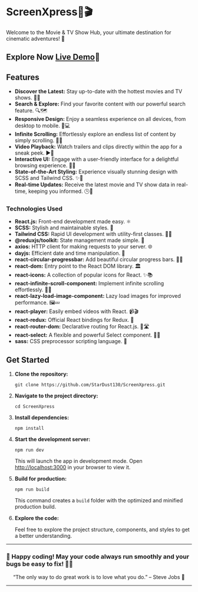 
# ScreenXpress🍿🎬

Welcome to the Movie & TV Show Hub, your ultimate destination for cinematic adventures! 🎉

 ## Explore Now [Live Demo](https://screen-xpress.vercel.app)🚀

## Features


- **Discover the Latest:** Stay up-to-date with the hottest movies and TV shows. 🌟🔥
- **Search & Explore:** Find your favorite content with our powerful search feature. 🔍🗺️
- **Responsive Design:** Enjoy a seamless experience on all devices, from desktop to mobile. 📱💻
- **Infinite Scrolling:** Effortlessly explore an endless list of content by simply scrolling. 🔄🔥
- **Video Playback:** Watch trailers and clips directly within the app for a sneak peek. ▶️🍿
- **Interactive UI:** Engage with a user-friendly interface for a delightful browsing experience. 🎨👀
- **State-of-the-Art Styling:** Experience visually stunning design with SCSS and Tailwind CSS. ✨🎨
- **Real-time Updates:** Receive the latest movie and TV show data in real-time, keeping you informed. 🕒📡


### Technologies Used

- **React.js:** Front-end development made easy. ⚛️
- **SCSS:** Stylish and maintainable styles. 🎨
- **Tailwind CSS:** Rapid UI development with utility-first classes. 🚀🎨
- **@reduxjs/toolkit:** State management made simple. 🔄
- **axios:** HTTP client for making requests to your server. 🌐
- **dayjs:** Efficient date and time manipulation. 📅
- **react-circular-progressbar:** Add beautiful circular progress bars. 🔄🌈
- **react-dom:** Entry point to the React DOM library. 🏛️
- **react-icons:** A collection of popular icons for React. ✨📚
- **react-infinite-scroll-component:** Implement infinite scrolling effortlessly. 🔄🔁
- **react-lazy-load-image-component:** Lazy load images for improved performance. 🖼️💤
- **react-player:** Easily embed videos with React. 📹🎬
- **react-redux:** Official React bindings for Redux. 🔄
- **react-router-dom:** Declarative routing for React.js. 🔄🛣️
- **react-select:** A flexible and powerful Select component. 🎯🔄
- **sass:** CSS preprocessor scripting language. 🎨
  
## Get Started

<ol>
  <li>
    <strong>Clone the repository:</strong>
    <pre><code>git clone https://github.com/StarDust130/ScreenXpress.git</code></pre>
  </li>
  <li>
    <strong>Navigate to the project directory:</strong>
    <pre><code>cd ScreenXpress</code></pre>
  </li>
  <li>
    <strong>Install dependencies:</strong>
    <pre><code>npm install</code></pre>
  </li>
  <li>
    <strong>Start the development server:</strong>
    <pre><code>npm run dev</code></pre>
    <p>This will launch the app in development mode. Open <a href="http://localhost:3000">http://localhost:3000</a> in your browser to view it.</p>
  </li>
  <li>
    <strong>Build for production:</strong>
    <pre><code>npm run build</code></pre>
    <p>This command creates a <code>build</code> folder with the optimized and minified production build.</p>
  </li>
  <li>
    <strong>Explore the code:</strong>
    <p>Feel free to explore the project structure, components, and styles to get a better understanding.</p>
  </li>
</ol>


<hr>


### 🚀 Happy coding! May your code always run smoothly and your bugs be easy to fix! 🎉✨
  <p align="center">“The only way to do great work is to love what you do.” – Steve Jobs 🌟</p>


  <hr>



